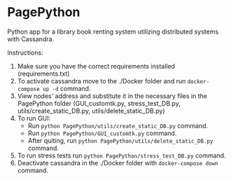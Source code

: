 # PagePython
Python app for a library book renting system utilizing distributed systems with Cassandra.

Instructions:

1. Make sure you have the correct requirements installed (requirements.txt)
2. To activate cassandra move to the ./Docker folder and run ```docker-compose up -d``` command.
3. View nodes' address and substitute it in the necessary files in the PagePython folder (GUI_customtk.py, stress_test_DB.py, utils/create_static_DB.py, utils/delete_static_DB.py)
4. To run GUI:
    - Run ```python PagePython/utils/create_static_DB.py``` command.
    - Run ```python PagePython/GUI_customtk.py``` command. 
    - After quiting, run ```python PagePython/utils/delete_static_DB.py``` command.
5. To run stress tests run ```python PagePython/stress_test_DB.py``` command.
6. Deactivate cassandra in the ./Docker folder with ```docker-compose down``` command.